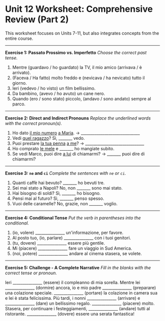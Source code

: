 
# Unit 12 Worksheet: Comprehensive Review (Part 2)

This worksheet focuses on Units 7-11, but also integrates concepts from the entire course.

---

**Exercise 1: Passato Prossimo vs. Imperfetto**
*Choose the correct past tense.*

1.  Mentre (guardavo / ho guardato) la TV, il mio amico (arrivava / è arrivato).
2.  (Faceva / Ha fatto) molto freddo e (nevicava / ha nevicato) tutto il giorno.
3.  Ieri (vedevo / ho visto) un film bellissimo.
4.  Da bambino, (avevo / ho avuto) un cane nero.
5.  Quando (ero / sono stato) piccolo, (andavo / sono andato) sempre al parco.

---

**Exercise 2: Direct and Indirect Pronouns**
*Replace the underlined words with the correct pronoun(s).*

1.  Ho dato <u>il mio numero</u> <u>a Maria</u>. -> ______________________________
2.  Vedi <u>quel ragazzo</u>? Sì, _______ vedo.
3.  Puoi prestare <u>la tua penna</u> <u>a me</u>? -> ______________________________
4.  Ho comprato <u>le mele</u> e _______ ho mangiate subito.
5.  Se vedi Marco, puoi dire <u>a lui</u> di chiamarmi? -> _______ puoi dire di chiamarmi?

---

**Exercise 3: `ne` and `ci`**
*Complete the sentences with `ne` or `ci`.*

1.  Quanti caffè hai bevuto? _______ ho bevuti tre.
2.  Sei mai stato a Napoli? No, non _______ sono mai stato.
3.  Hai bisogno di soldi? Sì, _______ ho bisogno.
4.  Pensi mai al futuro? Sì, _______ penso spesso.
5.  Vuoi delle caramelle? No, grazie, non _______ voglio.

---

**Exercise 4: Conditional Tense**
*Put the verb in parentheses into the conditional.*

1.  (io, volere) _______________ un'informazione, per favore.
2.  Al posto tuo, (io, parlare) _______________ con i tuoi genitori.
3.  (tu, dovere) _______________ essere più gentile.
4.  Mi (piacere) _______________ fare un viaggio in Sud America.
5.  (noi, potere) _______________ andare al cinema stasera, se volete.

---

**Exercise 5: Challenge - A Complete Narrative**
*Fill in the blanks with the correct tense or pronoun.*

Ieri _______________ (essere) il compleanno di mia sorella. Mentre lei _______________ (dormire) ancora, io e mio padre _______________ (preparare) una colazione speciale. _______________ (portare) la colazione in camera sua e lei è stata felicissima. Più tardi, i nonni _______________ (arrivare) e _______________ (dare) un bellissimo regalo. _______________ (piacere) molto. Stasera, per continuare i festeggiamenti, _______________ (andare) tutti al ristorante. _______________ (dovere) essere una serata fantastica!

